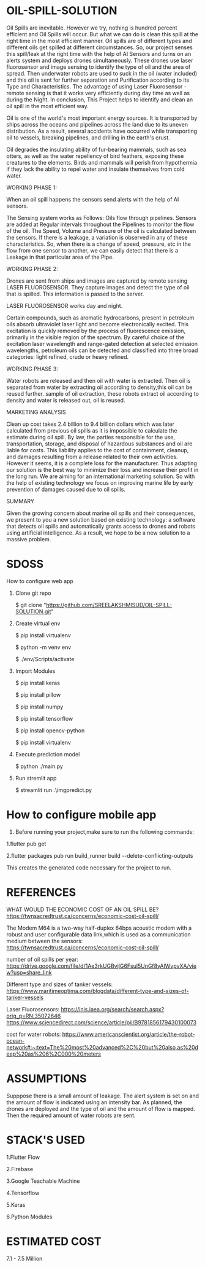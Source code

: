 #  OIL-SPILL-SOLUTION
Oil Spills are inevitable. However we try, nothing is hundred percent efficient and Oil Spills will occur. But what we can do is clean this spill at the right time in the most efficient manner. Oil spills are of different types and different oils get spilled at different circumstances. So, our project senses this spill/leak at the right time with the help of AI Sensors and turns on an alerts system and deploys drones simultaneously. These drones use laser fluorosensor and image sensing to identify the type of oil and the area of spread. Then underwater robots are used to suck in the oil (water included) and this oil is sent for further separation and Purification according to its Type and Characteristics. The advantage of using Laser Fluorosensor - remote sensing is that it works very efficiently during day time as well as during the Night. In conclusion, This Project helps to identify and clean an oil spill in the most efficient way.

Oil is one of the world's most important energy sources. It is transported by ships across the oceans and pipelines across the land due to its uneven distribution. As a result, several accidents have occurred while transporting oil to vessels, breaking pipelines, and drilling in the earth's crust.

Oil degrades the insulating ability of fur-bearing mammals, such as sea otters, as well as the water repellency of bird feathers, exposing these creatures to the elements. Birds and mammals will perish from hypothermia if they lack the ability to repel water and insulate themselves from cold water. 


WORKING PHASE 1:

   When an oil spill happens the sensors send alerts with the help of AI sensors.

The Sensing system works as Follows: 
Oils flow through pipelines. Sensors are added at Regular intervals throughout the Pipelines to monitor the flow of the oil. The Speed, Volume and Pressure of the oil is calculated between the sensors. If there is a leakage, a variation is observed in any of these characteristics. So, when there is a change of speed, pressure, etc in the flow from one sensor to another, we can easily detect that there is a Leakage in that particular area of the Pipe.


WORKING PHASE 2:

   Drones are sent from ships and images are captured by remote sensing LASER FLUOROSENSOR.
   They capture images and detect the type of oil that is spilled.
   This information is passed to the server.
   
   LASER FLUOROSENSOR works day and night.

Certain compounds, such as aromatic hydrocarbons, present in petroleum oils absorb ultraviolet laser light and become electronically excited. This excitation is quickly removed by the process of fluorescence emission, primarily in the visible region of the spectrum. By careful choice of the excitation laser wavelength and range-gated detection at selected emission wavelengths, petroleum oils can be detected and classified into three broad categories: light refined, crude or heavy refined.


WORKING PHASE 3:

  Water robots are released and then oil with water is extracted. Then oil is separated from water by extracting oil according to density,this oil can be reused further.
  sample of oil extraction, these robots extract oil according to density and water is released out, oil is reused.


MARKETING ANALYSIS


Clean up cost takes 2.4 billion to 9.4 billion dollars which was later calculated from previous oil spills as it is impossible to calculate the estimate during oil spill. By law, the parties responsible for the use, transportation, storage, and disposal of hazardous substances and oil are liable for costs. This liability applies to the cost of containment, cleanup, and damages resulting from a release related to their own activities.
However it seems, it is a complete loss for the manufacturer. Thus adapting our solution is the best way to minimize their loss and increase their profit in the long run.
We are aiming for an international marketing solution. So with the help of existing technology we focus on improving marine life by early prevention of damages caused due to oil spills. 


SUMMARY

Given the growing concern about marine oil spills and their consequences, we present to you a new solution based on existing technology: a software that detects oil spills and automatically grants access to drones and robots using artificial intelligence. As a result, we hope to be a new solution to a massive problem.



# SDOSS

How to configure web app

1. Clone git repo

   $ git clone "https://github.com/SREELAKSHMISUD/OIL-SPILL-SOLUTION.git"
	
2. Create virtual env

   $ pip install virtualenv
	
   $  python -m venv env

   $  ./env/Scripts/activate

3. Import Modules

   $ pip install keras
   
   $ pip install pillow
   
   $ pip install numpy

   $ pip install tensorflow
   
   $ pip install opencv-python   
   
   $ pip install virtualenv
	
4. Execute prediction model

   $ python ./main.py      
	
5. Run stremlit app

   $ streamlit run .\imgpredict.py   

# How to configure mobile app

1. Before running your project,make sure to run the following commands:

1.flutter pub get

2.flutter packages pub run build_runner build --delete-conflicting-outputs

This creates the generated code necessary for the project to run.

# REFERENCES

WHAT WOULD THE ECONOMIC COST OF AN OIL SPILL BE?
https://twnsacredtrust.ca/concerns/economic-cost-oil-spill/

The Modem M64 is a two-way half-duplex 64bps acoustic modem with a robust and user configurable data link,which is used as a communication medium between the sensors:
https://twnsacredtrust.ca/concerns/economic-cost-oil-spill/

number of oil spills per year:
https://drive.google.com/file/d/1Ae3rkUGBvjlG6Fsul5UnGf8yAIWvpvXA/view?usp=share_link

Different type and sizes of tanker vessels:
https://www.maritimeoptima.com/blogdata/different-type-and-sizes-of-tanker-vessels

Laser Fluorosensors:
https://inis.iaea.org/search/search.aspx?orig_q=RN:35072646
https://www.sciencedirect.com/science/article/pii/B9781856179430100073

cost for water robots:
https://www.americanscientist.org/article/the-robot-ocean-network#:~:text=The%20most%20advanced%2C%20but%20also,as%20deep%20as%206%2C000%20meters


# ASSUMPTIONS

Supppose there is a small amount of leakage. The alert system is set on and the amount of flow is indicated using an intensity bar. As planned, the drones are deployed and the type of oil and the amount of flow is mapped. Then the required amount of water robots are sent.

# STACK'S USED
1.Flutter Flow


2.Firebase


3.Google Teachable Machine


4.Tensorflow


5.Keras


6.Python Modules


# ESTIMATED COST

7.1 - 7.5 Million
